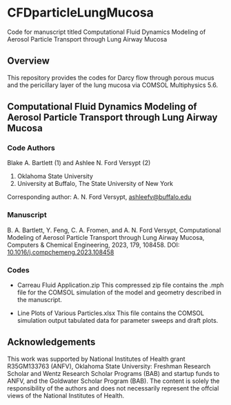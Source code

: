 # CFDparticleLungMucosa
Code for manuscript titled Computational Fluid Dynamics Modeling of Aerosol Particle Transport through Lung Airway Mucosa

## Overview 
This repository provides the codes for Darcy flow through porous mucus and the pericillary layer of the lung mucosa via COMSOL Multiphysics 5.6.

## Computational Fluid Dynamics Modeling of Aerosol Particle Transport through Lung Airway Mucosa
### Code Authors
Blake A. Bartlett (1) and Ashlee N. Ford Versypt (2)

1. Oklahoma State University
2. University at Buffalo, The State University of New York

Corresponding author: A. N. Ford Versypt, ashleefv@buffalo.edu

### Manuscript
B. A. Bartlett, Y. Feng, C. A. Fromen, and A. N. Ford Versypt, Computational Modeling of Aerosol Particle Transport through Lung Airway Mucosa, Computers & Chemical Engineering, 2023, 179, 108458. DOI: [10.1016/j.compchemeng.2023.108458](https://www.sciencedirect.com/science/article/pii/S0098135423003289)

### Codes

* Carreau Fluid Application.zip
This compressed zip file contains the .mph file for the COMSOL simulation of the model and geometry described in the manuscript. 

* Line Plots of Various Particles.xlsx
This file contains the COMSOL simulation output tabulated data for parameter sweeps and draft plots.

## Acknowledgements
This work was supported by National Institutes of Health grant R35GM133763 (ANFV), Oklahoma State University: Freshman Research Scholar and Wentz Research Scholar Programs (BAB) and startup funds to ANFV, and the Goldwater Scholar Program (BAB). The content is solely the responsibility of the authors and does not necessarily represent the offcial views of the National Institutes of Health.
